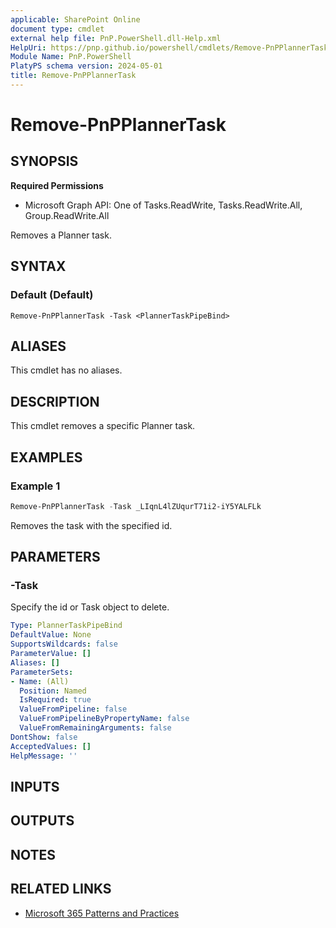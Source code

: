 ```yaml
---
applicable: SharePoint Online
document type: cmdlet
external help file: PnP.PowerShell.dll-Help.xml
HelpUri: https://pnp.github.io/powershell/cmdlets/Remove-PnPPlannerTask.html
Module Name: PnP.PowerShell
PlatyPS schema version: 2024-05-01
title: Remove-PnPPlannerTask
---
```


# Remove-PnPPlannerTask

## SYNOPSIS

**Required Permissions**

  * Microsoft Graph API: One of Tasks.ReadWrite, Tasks.ReadWrite.All, Group.ReadWrite.All

Removes a Planner task.

## SYNTAX

### Default (Default)

```
Remove-PnPPlannerTask -Task <PlannerTaskPipeBind>
```

## ALIASES

This cmdlet has no aliases.

## DESCRIPTION

This cmdlet removes a specific Planner task.

## EXAMPLES

### Example 1

```powershell
Remove-PnPPlannerTask -Task _LIqnL4lZUqurT71i2-iY5YALFLk
```

Removes the task with the specified id.

## PARAMETERS

### -Task

Specify the id or Task object to delete.

```yaml
Type: PlannerTaskPipeBind
DefaultValue: None
SupportsWildcards: false
ParameterValue: []
Aliases: []
ParameterSets:
- Name: (All)
  Position: Named
  IsRequired: true
  ValueFromPipeline: false
  ValueFromPipelineByPropertyName: false
  ValueFromRemainingArguments: false
DontShow: false
AcceptedValues: []
HelpMessage: ''
```

## INPUTS

## OUTPUTS

## NOTES

## RELATED LINKS

- [Microsoft 365 Patterns and Practices](https://aka.ms/m365pnp)
